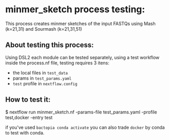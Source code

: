 # minmer_sketch process testing:

This process creates minmer sketches of the input FASTQs using Mash (k=21,31) and Sourmash (k=21,31,51)

## About testing this process:

Using DSL2 each module can be tested separately, using a test workflow inside the process.nf file, testing requires 3 itens:  
- the local files in `test_data` 
- params in  `test_params.yaml`
- `test` profile in `nextflow.config`

## How to test it:

$ nextflow run minmer_sketch.nf -params-file test_params.yaml -profile test,docker -entry test


if you've used `bactopia conda activate` you can also trade `docker` by conda to test with conda. 
